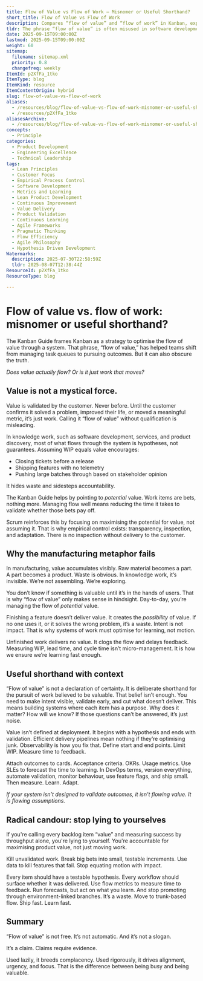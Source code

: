 ```yaml
---
title: Flow of Value vs Flow of Work – Misnomer or Useful Shorthand?
short_title: Flow of Value vs Flow of Work
description: Compares “flow of value” and “flow of work” in Kanban, explaining why only validated outcomes count as value and stressing the need for evidence, feedback, and learning.
tldr: The phrase “flow of value” is often misused in software development, as value is only confirmed when customers validate it, not just when work is completed. Teams should focus on validating outcomes quickly, breaking work into small, testable increments, and using data to cut features that do not deliver real value. To truly optimise value, ensure every item has a clear hypothesis, measure time to feedback, and prioritise learning over simply moving work through the system.
date: 2025-09-15T09:00:00Z
lastmod: 2025-09-15T09:00:00Z
weight: 60
sitemap:
  filename: sitemap.xml
  priority: 0.8
  changefreq: weekly
ItemId: p2XfFa_1tko
ItemType: blog
ItemKind: resource
ItemContentOrigin: hybrid
slug: flow-of-value-vs-flow-of-work
aliases:
  - /resources/blog/flow-of-value-vs-flow-of-work-misnomer-or-useful-shorthand
  - /resources/p2XfFa_1tko
aliasesArchive:
  - /resources/blog/flow-of-value-vs-flow-of-work-misnomer-or-useful-shorthand
concepts:
  - Principle
categories:
  - Product Development
  - Engineering Excellence
  - Technical Leadership
tags:
  - Lean Principles
  - Customer Focus
  - Empirical Process Control
  - Software Development
  - Metrics and Learning
  - Lean Product Development
  - Continuous Improvement
  - Value Delivery
  - Product Validation
  - Continuous Learning
  - Agile Frameworks
  - Pragmatic Thinking
  - Flow Efficiency
  - Agile Philosophy
  - Hypothesis Driven Development
Watermarks:
  description: 2025-07-30T22:58:59Z
  tldr: 2025-08-07T12:38:44Z
ResourceId: p2XfFa_1tko
ResourceType: blog

---
```

# Flow of value vs. flow of work: misnomer or useful shorthand?

The Kanban Guide frames Kanban as a strategy to optimise the flow of value through a system. That phrase, “flow of value,” has helped teams shift from managing task queues to pursuing outcomes. But it can also obscure the truth.

_Does value actually flow? Or is it just work that moves?_

## Value is not a mystical force.

Value is validated by the customer. Never before. Until the customer confirms it solved a problem, improved their life, or moved a meaningful metric, it’s just work. Calling it “flow of value” without qualification is misleading.

In knowledge work, such as software development, services, and product discovery, most of what flows through the system is hypotheses, not guarantees. Assuming WIP equals value encourages:

- Closing tickets before a release
- Shipping features with no telemetry
- Pushing large batches through based on stakeholder opinion

It hides waste and sidesteps accountability.

The Kanban Guide helps by pointing to _potential_ value. Work items are bets, nothing more. Managing flow well means reducing the time it takes to validate whether those bets pay off.

Scrum reinforces this by focusing on maximising the potential for value, not assuming it. That is why empirical control exists: transparency, inspection, and adaptation. There is no inspection without delivery to the customer.

## Why the manufacturing metaphor fails

In manufacturing, value accumulates visibly. Raw material becomes a part. A part becomes a product. Waste is obvious. In knowledge work, it’s invisible. We’re not assembling. We’re exploring.

You don’t know if something is valuable until it’s in the hands of users. That is why “flow of value” only makes sense in hindsight. Day-to-day, you’re managing the flow of _potential_ value.

Finishing a feature doesn’t deliver value. It creates the _possibility_ of value. If no one uses it, or it solves the wrong problem, it’s a waste. Intent is not impact. That is why systems of work must optimise for learning, not motion.

Unfinished work delivers no value. It clogs the flow and delays feedback. Measuring WIP, lead time, and cycle time isn’t micro-management. It is how we ensure we’re learning fast enough.

## Useful shorthand with context

“Flow of value” is not a declaration of certainty. It is deliberate shorthand for the pursuit of work believed to be valuable. That belief isn’t enough. You need to make intent visible, validate early, and cut what doesn’t deliver. This means building systems where each item has a purpose. Why does it matter? How will we know? If those questions can’t be answered, it’s just noise.

Value isn’t defined at deployment. It begins with a hypothesis and ends with validation. Efficient delivery pipelines mean nothing if they’re optimising junk. Observability is how you fix that. Define start and end points. Limit WIP. Measure time to feedback.

Attach outcomes to cards. Acceptance criteria. OKRs. Usage metrics. Use SLEs to forecast the time to learning. In DevOps terms, version everything, automate validation, monitor behaviour, use feature flags, and ship small. Then measure. Learn. Adapt.

_If your system isn’t designed to validate outcomes, it isn’t flowing value. It is flowing assumptions._

## Radical candour: stop lying to yourselves

If you're calling every backlog item “value” and measuring success by throughput alone, you're lying to yourself. You're accountable for maximising product value, not just moving work.

Kill unvalidated work. Break big bets into small, testable increments. Use data to kill features that fail. Stop equating motion with impact.

Every item should have a testable hypothesis. Every workflow should surface whether it was delivered. Use flow metrics to measure time to feedback. Run forecasts, but act on what you learn. And stop promoting through environment-linked branches. It’s a waste. Move to trunk-based flow. Ship fast. Learn fast.

## Summary

“Flow of value” is not free. It’s not automatic. And it’s not a slogan.

It’s a claim. Claims require evidence.

Used lazily, it breeds complacency. Used rigorously, it drives alignment, urgency, and focus. That is the difference between being busy and being valuable.
